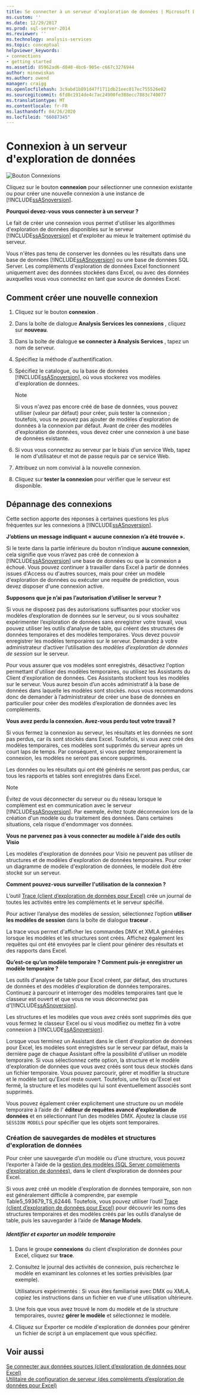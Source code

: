 ```yaml
---
title: Se connecter à un serveur d’exploration de données | Microsoft Docs
ms.custom: ''
ms.date: 12/29/2017
ms.prod: sql-server-2014
ms.reviewer: ''
ms.technology: analysis-services
ms.topic: conceptual
helpviewer_keywords:
- connections
- getting started
ms.assetid: 85962ad6-d840-4bc6-905e-c667c3276944
author: minewiskan
ms.author: owend
manager: craigg
ms.openlocfilehash: 3c9abd1b891d47f1711db21eec017ec755526e02
ms.sourcegitcommit: 6fd8c1914de4c7ac24900fe388ecc7883c740077
ms.translationtype: MT
ms.contentlocale: fr-FR
ms.lasthandoff: 04/26/2020
ms.locfileid: "66087345"
---
```

# <a name="connect-to-a-data-mining-server"></a>Connexion à un serveur d'exploration de données
  ![Bouton Connexions](media/misc-connection.gif "Bouton Connexions")  
  
 Cliquez sur le bouton **connexion** pour sélectionner une connexion existante ou pour créer une nouvelle connexion à une instance de [!INCLUDE[ssASnoversion](../includes/ssasnoversion-md.md)].  
  
 **Pourquoi devez-vous vous connecter à un serveur ?**  
  
 Le fait de créer une connexion vous permet d'utiliser les algorithmes d'exploration de données disponibles sur le serveur [!INCLUDE[ssASnoversion](../includes/ssasnoversion-md.md)] et d'exploiter au mieux le traitement optimisé du serveur.  
  
 Vous n'êtes pas tenu de conserver les données ou les résultats dans une base de données [!INCLUDE[ssASnoversion](../includes/ssasnoversion-md.md)] ou une base de données SQL Server. Les compléments d'exploration de données Excel fonctionnent uniquement avec des données stockées dans Excel, ou avec des données auxquelles vous vous connectez en tant que source de données Excel.  
  
## <a name="how-to-create-a-new-connection"></a>Comment créer une nouvelle connexion  
  
1.  Cliquez sur le bouton **connexion** .  
  
2.  Dans la boîte de dialogue **Analysis Services les connexions** , cliquez sur **nouveau**.  
  
3.  Dans la boîte de dialogue **se connecter à Analysis Services** , tapez un nom de serveur.  
  
4.  Spécifiez la méthode d'authentification.  
  
5.  Spécifiez le catalogue, ou la base de données [!INCLUDE[ssASnoversion](../includes/ssasnoversion-md.md)], où vous stockerez vos modèles d'exploration de données.  
  
    > [!NOTE]  
    >  Si vous n'avez pas encore créé de base de données, vous pouvez utiliser (valeur par défaut) pour créer, puis tester la connexion ; toutefois, vous ne pouvez pas ajouter de modèles d'exploration de données à la connexion par défaut. Avant de créer des modèles d'exploration de données, vous devez créer une connexion à une base de données existante.  
  
6.  Si vous vous connectez au serveur par le biais d'un service Web, tapez le nom d'utilisateur et mot de passe requis par ce service Web.  
  
7.  Attribuez un nom convivial à la nouvelle connexion.  
  
8.  Cliquez sur **tester la connexion** pour vérifier que le serveur est disponible.  
  
## <a name="troubleshooting-connections"></a>Dépannage des connexions  
 Cette section apporte des réponses à certaines questions les plus fréquentes sur les connexions à [!INCLUDE[ssASnoversion](../includes/ssasnoversion-md.md)].  
  
 **J’obtiens un message indiquant « aucune connexion n’a été trouvée ».**  
  
 Si le texte dans la partie inférieure du bouton n’indique **aucune connexion**, cela signifie que vous n’avez pas créé de connexion à [!INCLUDE[ssASnoversion](../includes/ssasnoversion-md.md)] une base de données ou que la connexion a échoué. Vous pouvez continuer à travailler dans Excel à partir de données issues d'Access ou d'autres sources, mais pour créer un modèle d'exploration de données ou exécuter une requête de prédiction, vous devez disposer d'une connexion active.  
  
 **Supposons que je n’ai pas l’autorisation d’utiliser le serveur ?**  
  
 Si vous ne disposez pas des autorisations suffisantes pour stocker vos modèles d’exploration de données sur le serveur, ou si vous souhaitez expérimenter l’exploration de données sans enregistrer votre travail, vous pouvez utiliser les outils d’analyse de table, qui créent des structures de données temporaires et des modèles temporaires. Vous devez pouvoir enregistrer les modèles temporaires sur le serveur. Demandez à votre administrateur d’activer l’utilisation des *modèles d’exploration de données de session* sur le serveur.  
  
 Pour vous assurer que vos modèles sont enregistrés, désactivez l'option permettant d'utiliser des modèles temporaires, ou utilisez les Assistants du Client d'exploration de données. Ces Assistants stockent tous les modèles sur le serveur. Vous aurez besoin d’un accès administratif à la base de données dans laquelle les modèles sont stockés. nous vous recommandons donc de demander à l’administrateur de créer une base de données en particulier pour créer des modèles d’exploration de données avec les compléments.  
  
 **Vous avez perdu la connexion. Avez-vous perdu tout votre travail ?**  
  
 Si vous fermez la connexion au serveur, les résultats et les données ne sont pas perdus, car ils sont stockés dans Excel. Toutefois, si vous avez créé des modèles temporaires, ces modèles sont supprimés du serveur après un court laps de temps. Par conséquent, si vous perdez temporairement la connexion, les modèles ne seront pas encore supprimés.  
  
 Les données ou les résultats qui ont été générés ne seront pas perdus, car tous les rapports et tables sont enregistrés dans Excel.  
  
> [!NOTE]  
>  Évitez de vous déconnecter du serveur ou du réseau lorsque le complément est en communication avec le serveur [!INCLUDE[ssASnoversion](../includes/ssasnoversion-md.md)]. Par exemple, évitez toute déconnexion lors de la création d'un modèle ou du traitement des données. Dans certaines situations, cela risque d'endommager vos données.  
  
 **Vous ne parvenez pas à vous connecter au modèle à l'aide des outils Visio**  
  
 Les modèles d'exploration de données pour Visio ne peuvent pas utiliser de structures et de modèles d'exploration de données temporaires. Pour créer un diagramme de modèle d'exploration de données, le modèle doit être stocké sur un serveur.  
  
 **Comment pouvez-vous surveiller l'utilisation de la connexion ?**  
  
 L’outil [Trace &#40;client d’exploration de données pour Excel&#41;](trace-data-mining-client-for-excel.md) crée un journal de toutes les activités entre les compléments et le serveur spécifié.  
  
 Pour activer l’analyse des modèles de session, sélectionnez l’option **utiliser les modèles de session** dans la boîte de dialogue **traceur** .  
  
 La trace vous permet d'afficher les commandes DMX et XMLA générées lorsque les modèles et les structures sont créés. Affichez également les requêtes qui ont été envoyées par le client pour générer des résultats et des rapports dans Excel.  
  
 **Qu’est-ce qu’un modèle temporaire ? Comment puis-je enregistrer un modèle temporaire ?**  
  
 Les outils d'analyse de table pour Excel créent, par défaut, des structures de données et des modèles d'exploration de données temporaires. Continuez à parcourir et interroger des modèles temporaires tant que le classeur est ouvert et que vous ne vous déconnectez pas d'[!INCLUDE[ssASnoversion](../includes/ssasnoversion-md.md)].  
  
 Les structures et les modèles que vous avez créés sont supprimés dès que vous fermez le classeur Excel ou si vous modifiez ou mettez fin à votre connexion à [!INCLUDE[ssASnoversion](../includes/ssasnoversion-md.md)].  
  
 Lorsque vous terminez un Assistant dans le client d'exploration de données pour Excel, les modèles sont enregistrés sur le serveur par défaut, mais la dernière page de chaque Assistant offre la possibilité d'utiliser un modèle temporaire. Si vous sélectionnez cette option, la structure et le modèle d'exploration de données que vous avez créés sont tous deux stockés dans un fichier temporaire. Vous pouvez parcourir, gérer et modifier la structure et le modèle tant qu'Excel reste ouvert. Toutefois, une fois qu'Excel est fermé, la structure et les modèles qui lui sont éventuellement associés sont supprimés.  
  
 Vous pouvez également créer explicitement une structure ou un modèle temporaire à l’aide de l' **éditeur de requêtes avancé d’exploration de données** et en sélectionnant l’un des modèles DMX. Ajoutez la clause `USE SESSION MODELS` pour spécifier que les objets sont temporaires.   
  
### <a name="creating-backups-of-mining-models-and-structures"></a>Création de sauvegardes de modèles et structures d'exploration de données  
 Pour créer une sauvegarde d’un modèle ou d’une structure, vous pouvez l’exporter à l’aide de la [gestion des modèles &#40;SQL Server compléments d’exploration de données&#41;](manage-models-sql-server-data-mining-add-ins.md), dans le client d’exploration de données pour Excel.  
  
 Si vous avez créé un modèle d'exploration de données temporaire, son non est généralement difficile à comprendre, par exemple Table5_593679_TS_62446. Toutefois, vous pouvez utiliser l’outil [Trace &#40;client d’exploration de données pour Excel&#41;](trace-data-mining-client-for-excel.md) pour découvrir les noms des structures temporaires et des modèles créés par les outils d’analyse de table, puis les sauvegarder à l’aide de **Manage Models**.  
  
##### <a name="identify-and-export-a-temporary-model"></a>Identifier et exporter un modèle temporaire  
  
1.  Dans le groupe **connexions** du client d’exploration de données pour Excel, cliquez sur **trace**.  
  
2.  Consultez le journal des activités de connexion, puis recherchez le modèle en examinant les colonnes et les sorties prévisibles (par exemple).  
  
     Utilisateurs expérimentés : Si vous êtes familiarisé avec DMX ou XMLA, copiez les instructions dans un fichier en vue d'une utilisation ultérieure.  
  
3.  Une fois que vous avez trouvé le nom du modèle et de la structure temporaires, ouvrez **gérer le modèle** et sélectionnez le modèle.  
  
4.  Cliquez sur Exporter ce modèle d'exploration de données pour générer un fichier de script à un emplacement que vous spécifiez.  
  
## <a name="see-also"></a>Voir aussi  
 [Se connecter aux données sources &#40;client d’exploration de données pour Excel&#41;](connect-to-source-data-data-mining-client-for-excel.md)   
 [Utilitaire de configuration de serveur &#40;des compléments d’exploration de données pour Excel&#41;](server-configuration-utility-data-mining-add-ins-for-excel.md)  
  
  
